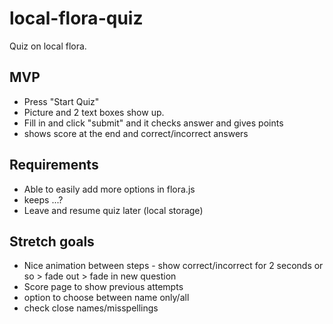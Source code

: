 # local-flora-quiz

Quiz on local flora.

## MVP

- Press "Start Quiz"
- Picture and 2 text boxes show up.
- Fill in and click "submit" and it checks answer and gives points
- shows score at the end and correct/incorrect answers

## Requirements

- Able to easily add more options in flora.js
- keeps ...?
- Leave and resume quiz later (local storage)

## Stretch goals

- Nice animation between steps - show correct/incorrect for 2 seconds or so > fade out > fade in new question
- Score page to show previous attempts
- option to choose between name only/all
- check close names/misspellings